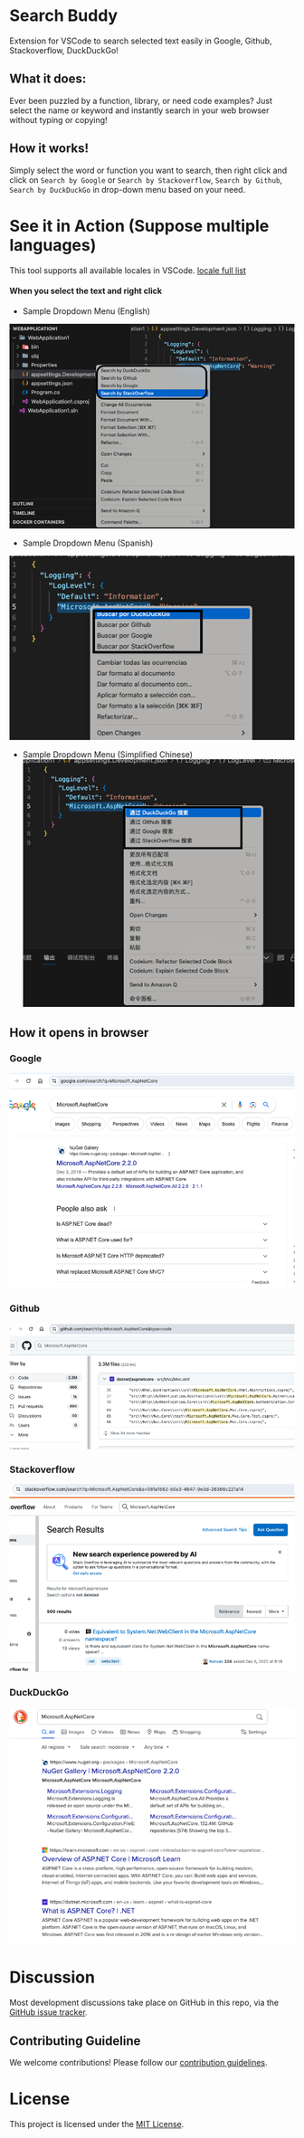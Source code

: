 # Search Buddy
Extension for VSCode to search selected text easily in Google, Github, Stackoverflow, DuckDuckGo!

## What it does:
Ever been puzzled by a function, library, or need code examples? Just select the name or keyword and instantly search in your web browser without typing or copying!

## How it works!
Simply select the word or function you want to search, then right click and click on `Search by Google` or `Search by Stackoverflow`, `Search by Github`, `Search by DuckDuckGo` in drop-down menu based on your need.

# See it in Action (Suppose multiple languages)

This tool supports all available locales in VSCode. [locale full list](https://code.visualstudio.com/docs/getstarted/locales#_available-locales)

#### When you select the text and right click 

- Sample Dropdown Menu (English)

![drop-down-menu](https://github.com/souyang/search-buddy/blob/main/resources/dropdown-menu.png?raw=true)

- Sample Dropdown Menu (Spanish)

![drop-down-menu](https://github.com/souyang/search-buddy/blob/main/resources/dropdown-menu-spanish.png?raw=true)

- Sample Dropdown Menu (Simplified Chinese)
![drop-down-menu](https://github.com/souyang/search-buddy/blob/main/resources/dropdown-menu-chinese.png?raw=true)

## How it opens in browser

### Google
![Google-query-results](https://github.com/souyang/search-buddy/blob/main/resources/search-results-google.png?raw=true)

### Github
![Github-query-results](https://github.com/souyang/search-buddy/blob/main/resources/search-results-github.png?raw=true)

### Stackoverflow
![Google-query-results](https://github.com/souyang/search-buddy/blob/main/resources/search-results-stackoverflow.png?raw=true)

### DuckDuckGo
![Google-query-results](https://github.com/souyang/search-buddy/blob/main/resources/search-results-duckduckgo.png?raw=true)

# Discussion
Most development discussions take place on GitHub in this repo, via the [GitHub issue tracker](https://github.com/souyang/search-buddy/issues).

## Contributing Guideline
We welcome contributions! Please follow our [contribution guidelines](.github/CONTRIBUTING.md).

# License
This project is licensed under the [MIT License](https://opensource.org/license/mit).


